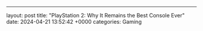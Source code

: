 ---
layout: post
title: "PlayStation 2: Why It Remains the Best Console Ever"
date:   2024-04-21 13:52:42 +0000
categories: Gaming
